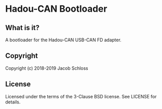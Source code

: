 # Hadou-CAN Bootloader

## What is it?

A bootloader for the Hadou-CAN USB-CAN FD adapter.

## Copyright

Copyright (c) 2018-2019 Jacob Schloss

## License

Licensed under the terms of the 3-Clause BSD license. See LICENSE for details.
